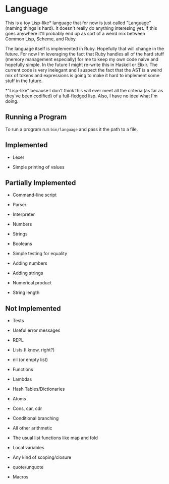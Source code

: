 # Language

This is a toy Lisp-like* language that for now is just called "Language" (naming things is hard). It doesn't really do anything interesing yet. If this goes anywhere it'll probably end up as sort of a weird mix between Common Lisp, Scheme, and Ruby.

The language itself is implemented in Ruby. Hopefully that will change in the future. For now I'm leveraging the fact that Ruby handles all of the hard stuff (memory management especially) for me to keep my own code naive and hopefully simple. In the future I might re-write this in Haskell or Elixir. The current code is very inelegant and I suspect the fact that the AST is a weird mix of tokens and expressions is going to make it hard to implement some stuff in the future.

*"Lisp-like" because I don't think this will ever meet all the criteria (as far as they've been codified) of a full-fledged lisp. Also, I have no idea what I'm doing.

## Running a Program

To run a program run `bin/language` and pass it the path to a file.

## Implemented

* Lexer

* Simple printing of values

## Partially Implemented

* Command-line script
* Parser
* Interpreter

* Numbers
* Strings
* Booleans

* Simple testing for equality
* Adding numbers
* Adding strings
* Numerical product
* String length

## Not Implemented

* Tests
* Useful error messages
* REPL

* Lists (I know, right?)
* nil (or empty list)
* Functions
* Lambdas
* Hash Tables/Dictionaries
* Atoms

* Cons, car, cdr
* Conditional branching
* All other arithmetic
* The usual list functions like map and fold
* Local variables
* Any kind of scoping/closure
* quote/unquote
* Macros
